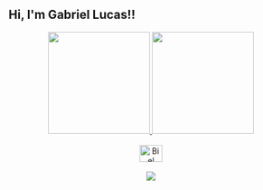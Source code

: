## Hi, I'm Gabriel Lucas!!
<div align="center">
<a href="https://github.com/GabrielLLucasD">
<img height="180em" src="https://github-readme-stats.vercel.app/api?username=GabrielLLucasD&show_icons=true&theme=dracula&include_all_commits=true&count_private=true"/
>
<img height="180em"
src="https://github-readme-stats.vercel.app/api/top-langs/?username=GabrielLLucasD&layout=compact&langs_count=7&theme=dracula"/>
</div>
<div align="center" style="display: inline_block"><br>
<img align="center" alt="Biel" height="30" width="40" src="<endereço da
imagem>">
</div>
<div align="center" style="display: inline_block"><br>
<a href="instagram.com/gabriellucas950" target="_blank"><img
src="https://img.shields.io/badge/-Instagram-%23E4405F?style=for-the-badge&logo=instagr
am&logoColor=white" target="_blank"></a>
</div>
